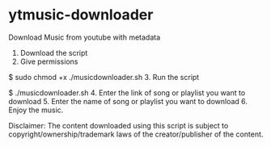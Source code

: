 # ytmusic-downloader
Download Music from youtube with metadata
1. Download the script
2. Give permissions
  
  $ sudo chmod +x ./musicdownloader.sh
3. Run the script
   
  $ ./musicdownloader.sh
4. Enter the link of song or playlist you want to download
5. Enter the name of song or playlist you want to download
6. Enjoy the music.
 
Disclaimer: The content downloaded using this script is subject to copyright/ownership/trademark laws of the creator/publisher of the content.
